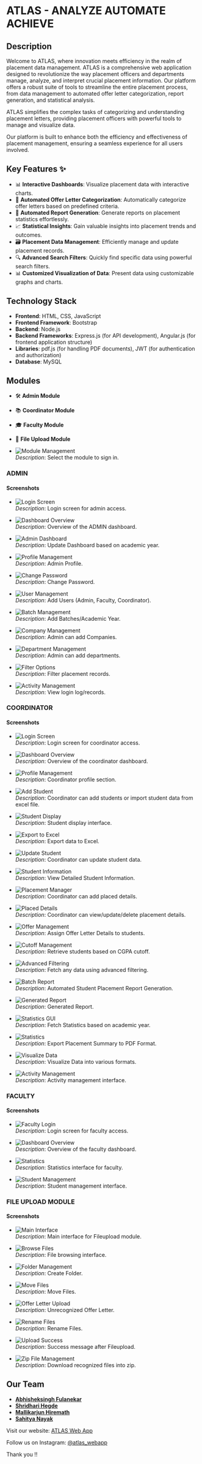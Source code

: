 
# ATLAS - ANALYZE AUTOMATE ACHIEVE

## Description

Welcome to ATLAS, where innovation meets efficiency in the realm of placement data management. ATLAS is a comprehensive web application designed to revolutionize the way placement officers and departments manage, analyze, and interpret crucial placement information. Our platform offers a robust suite of tools to streamline the entire placement process, from data management to automated offer letter categorization, report generation, and statistical analysis.

ATLAS simplifies the complex tasks of categorizing and understanding placement letters, providing placement officers with powerful tools to manage and visualize data.

Our platform is built to enhance both the efficiency and effectiveness of placement management, ensuring a seamless experience for all users involved.

## Key Features ✨

- 📊 **Interactive Dashboards**: Visualize placement data with interactive charts.
- 📑 **Automated Offer Letter Categorization**: Automatically categorize offer letters based on predefined criteria.
- 🧾 **Automated Report Generation**: Generate reports on placement statistics effortlessly.
- 📈 **Statistical Insights**: Gain valuable insights into placement trends and outcomes.
- 🗃️ **Placement Data Management**: Efficiently manage and update placement records.
- 🔍 **Advanced Search Filters**: Quickly find specific data using powerful search filters.
- 📊 **Customized Visualization of Data**: Present data using customizable graphs and charts.

## Technology Stack

- **Frontend**: HTML, CSS, JavaScript
- **Frontend Framework**: Bootstrap
- **Backend**: Node.js
- **Backend Frameworks**: Express.js (for API development), Angular.js (for frontend application structure)
- **Libraries**: pdf.js (for handling PDF documents), JWT (for authentication and authorization)
- **Database**: MySQL

## Modules

- 🛠️ **Admin Module**
- 📚 **Coordinator Module**
- 🎓 **Faculty Module**
- 📂 **File Upload Module**

- ![Module Management](screenshots/Admin/modules.png)  
  *Description*: Select the module to sign in.

### ADMIN

#### Screenshots
- ![Login Screen](screenshots/Admin/login.png)  
  *Description*: Login screen for admin access.

- ![Dashboard Overview](screenshots/Admin/dash.png)  
  *Description*: Overview of the ADMIN dashboard.

- ![Admin Dashboard](screenshots/Admin/admin-dash-dropdown.png)  
  *Description*: Update Dashboard based on academic year.

- ![Profile Management](screenshots/Admin/profile.png)  
  *Description*: Admin Profile.

- ![Change Password](screenshots/Admin/changepwd.png)  
  *Description*: Change Password.

- ![User Management](screenshots/Admin/user.png)  
  *Description*: Add Users (Admin, Faculty, Coordinator).

- ![Batch Management](screenshots/Admin/batch.png)  
  *Description*: Add Batches/Academic Year.

- ![Company Management](screenshots/Admin/company.png)  
  *Description*: Admin can add Companies.

- ![Department Management](screenshots/Admin/dept.png)  
  *Description*: Admin can add departments.

- ![Filter Options](screenshots/Admin/filter.png)  
  *Description*: Filter placement records.

- ![Activity Management](screenshots/Admin/actity.png)  
  *Description*: View login log/records.

### COORDINATOR

#### Screenshots
- ![Login Screen](screenshots/Coordinator/login.png)  
  *Description*: Login screen for coordinator access.

- ![Dashboard Overview](screenshots/Coordinator/dash.png)  
  *Description*: Overview of the coordinator dashboard. 

- ![Profile Management](screenshots/Coordinator/profile.png)  
  *Description*: Coordinator profile section.

- ![Add Student](screenshots/Coordinator/addstu.png)  
  *Description*: Coordinator can add students or import student data from excel file.

- ![Student Display](screenshots/Coordinator/studentdispl.png)  
  *Description*: Student display interface.
  
- ![Export to Excel](screenshots/Coordinator/expxls.png)  
  *Description*: Export data to Excel.

- ![Update Student](screenshots/Coordinator/updatestu.png)  
  *Description*: Coordinator can update student data.

- ![Student Information](screenshots/Coordinator/stuudentinfo.png)  
  *Description*: View Detailed Student Information.

- ![Placement Manager](screenshots/Coordinator/placmanager.png)  
  *Description*: Coordinator can add placed details.

- ![Placed Details](screenshots/Coordinator/placmanager2.png)  
  *Description*: Coordinator can view/update/delete placement details.
  
- ![Offer Management](screenshots/Coordinator/offer.png)  
  *Description*: Assign Offer Letter Details to students.

- ![Cutoff Management](screenshots/Coordinator/cutoff.png)  
  *Description*: Retrieve students based on CGPA cutoff.

- ![Advanced Filtering](screenshots/Coordinator/advfilter.png)  
  *Description*: Fetch any data using advanced filtering.

- ![Batch Report](screenshots/Coordinator/batchreport.png)  
  *Description*: Automated Student Placement Report Generation.

- ![Generated Report](screenshots/Coordinator/excelstu.png)  
  *Description*: Generated Report.

- ![Statistics GUI](screenshots/Coordinator/statsgui.png)  
  *Description*: Fetch Statistics based on academic year.

- ![Statistics](screenshots/Coordinator/stats.png)  
  *Description*: Export Placement Summary to PDF Format.

- ![Visualize Data](screenshots/Coordinator/visualize.png)  
  *Description*: Visualize Data into various formats.

- ![Activity Management](screenshots/Coordinator/activity.png)  
  *Description*: Activity management interface.

### FACULTY

#### Screenshots
  
- ![Faculty Login](screenshots/Faculty/faciltylogin.png)  
  *Description*: Login screen for faculty access.

- ![Dashboard Overview](screenshots/Faculty/dash.png)  
  *Description*: Overview of the faculty dashboard.

- ![Statistics](screenshots/Faculty/stats.png)  
  *Description*: Statistics interface for faculty.

- ![Student Management](screenshots/Faculty/student.png)  
  *Description*: Student management interface.

### FILE UPLOAD MODULE

#### Screenshots
- ![Main Interface](screenshots/Fileupload/main.png)  
  *Description*: Main interface for Fileupload module.

- ![Browse Files](screenshots/Fileupload/browse.png)  
  *Description*: File browsing interface.

- ![Folder Management](screenshots/Fileupload/folder.png)  
  *Description*: Create Folder.

- ![Move Files](screenshots/Fileupload/move.png)  
  *Description*: Move Files.

- ![Offer Letter Upload](screenshots/Fileupload/offerletter.png)  
  *Description*: Unrecognized Offer Letter.

- ![Rename Files](screenshots/Fileupload/rename.png)  
  *Description*: Rename Files.

- ![Upload Success](screenshots/Fileupload/uploadsuccess.png)  
  *Description*: Success message after Fileupload.

- ![Zip File Management](screenshots/Fileupload/zip.png)  
  *Description*: Download recognized files into zip.


## Our Team

- **[Abhisheksingh Fulanekar](https://github.com/abhisheksinghf)**
- **[Shridhari Hegde](https://github.com/Shridharihegde)**
- **[Mallikarjun Hiremath](https://github.com/MallikarjunHiremath018)**
- **[Sahitya Nayak](https://github.com/sahityanayak)**


Visit our website: [ATLAS Web App](https://atlas-webapp.netlify.app/)

Follow us on Instagram: [@atlas_webapp](https://www.instagram.com/atlas_webapp/)

Thank you !!